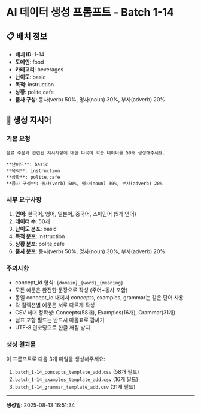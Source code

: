 # AI 데이터 생성 프롬프트 - Batch 1-14

## 📋 배치 정보

- **배치 ID**: 1-14
- **도메인**: food
- **카테고리**: beverages
- **난이도**: basic
- **목적**: instruction
- **상황**: polite,cafe
- **품사 구성**: 동사(verb) 50%, 명사(noun) 30%, 부사(adverb) 20%

## 🎯 생성 지시어

### 기본 요청
```
음료 주문과 관련된 지시사항에 대한 다국어 학습 데이터를 50개 생성해주세요.

**난이도**: basic
**목적**: instruction
**상황**: polite,cafe
**품사 구성**: 동사(verb) 50%, 명사(noun) 30%, 부사(adverb) 20%
```

### 세부 요구사항

1. **언어**: 한국어, 영어, 일본어, 중국어, 스페인어 (5개 언어)
2. **데이터 수**: 50개
3. **난이도 분포**: basic
4. **목적 분포**: instruction
5. **상황 분포**: polite,cafe
6. **품사 분포**: 동사(verb) 50%, 명사(noun) 30%, 부사(adverb) 20%

### 주의사항

- concept_id 형식: `{domain}_{word}_{meaning}`
- 모든 예문은 완전한 문장으로 작성 (주어+동사 포함)
- 동일 concept_id 내에서 concepts, examples, grammar는 같은 단어 사용
- 각 컬렉션별 예문은 서로 다르게 작성
- CSV 헤더 정확성: Concepts(58개), Examples(16개), Grammar(31개)
- 쉼표 포함 필드는 반드시 따옴표로 감싸기
- UTF-8 인코딩으로 한글 깨짐 방지

### 생성 결과물

이 프롬프트로 다음 3개 파일을 생성해주세요:
1. `batch_1-14_concepts_template_add.csv` (58개 필드)
2. `batch_1-14_examples_template_add.csv` (16개 필드)  
3. `batch_1-14_grammar_template_add.csv` (31개 필드)

---

**생성일**: 2025-08-13 16:51:34
